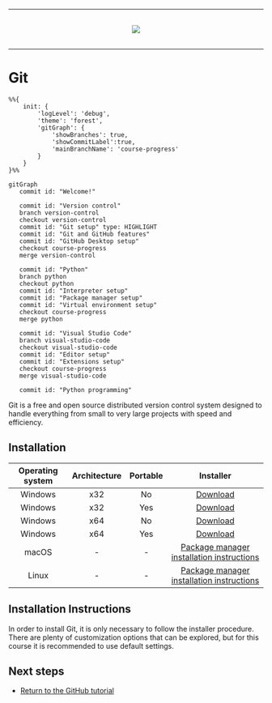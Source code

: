 
---

<br>
<div align=center>
    <img src="https://git-scm.com/images/logos/downloads/Git-Logo-1788C.svg"/>
</div>
<br>

---

# Git

```mermaid
%%{
    init: {
        'logLevel': 'debug',
        'theme': 'forest',
        'gitGraph': {
            'showBranches': true,
            'showCommitLabel':true,
            'mainBranchName': 'course-progress'
        }
    }
}%%

gitGraph
   commit id: "Welcome!"

   commit id: "Version control"
   branch version-control
   checkout version-control
   commit id: "Git setup" type: HIGHLIGHT
   commit id: "Git and GitHub features"
   commit id: "GitHub Desktop setup"
   checkout course-progress
   merge version-control

   commit id: "Python"
   branch python
   checkout python
   commit id: "Interpreter setup"
   commit id: "Package manager setup"
   commit id: "Virtual environment setup"
   checkout course-progress
   merge python

   commit id: "Visual Studio Code"
   branch visual-studio-code
   checkout visual-studio-code
   commit id: "Editor setup"
   commit id: "Extensions setup"
   checkout course-progress
   merge visual-studio-code

   commit id: "Python programming"
```

Git is a free and open source distributed version control system designed to handle everything from small to very large projects with speed and efficiency.

## Installation

| Operating system | Architecture | Portable | Installer |
| :--------------: | :----------: | :------: | :-------: |
| Windows          | x32          | No       | [Download](https://github.com/git-for-windows/git/releases/download/v2.39.1.windows.1/Git-2.39.1-32-bit.exe) |
| Windows          | x32          | Yes      | [Download](https://github.com/git-for-windows/git/releases/download/v2.39.1.windows.1/Git-2.39.1-64-bit.exe) |
| Windows          | x64          | No       | [Download](https://github.com/git-for-windows/git/releases/download/v2.39.1.windows.1/PortableGit-2.39.1-32-bit.7z.exe) |
| Windows          | x64          | Yes      | [Download](https://github.com/git-for-windows/git/releases/download/v2.39.1.windows.1/PortableGit-2.39.1-64-bit.7z.exe) |
| macOS            | -            | -        | [Package manager installation instructions](https://git-scm.com/download/mac) |
| Linux            | -            | -        | [Package manager installation instructions](https://git-scm.com/download/linux) |

## Installation Instructions

In order to install Git, it is only necessary to follow the installer procedure. There are plenty of customization options that can be explored, but for this course it is recommended to use default settings.

## Next steps

- [Return to the GitHub tutorial](../github/README.md#repositories-git)
